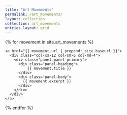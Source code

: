 ```yaml
---
title: "Art Movements"
permalink: /art_movements/
layout: collection
collection: art_movements
entries_layout: grid
---
```


<div class="row">

  {% for movement in site.art_movements %}
    
    <a href="{{ movement.url | prepend: site.baseurl }}">
      <div class="col-xs-12 col-sm-6 col-md-4">
        <div class="panel panel-primary">
          <div class="panel-heading">
              {{ movement.title }}
          </div>
          <div class="panel-body">
            {{ movement.excerpt }}
          </div>
        </div>
      </div>
    </a>

  {% endfor %}

</div>

